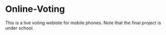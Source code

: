 # Online-Voting
This is a live voting webiste for mobile phones. Note that the final project is under school. 
